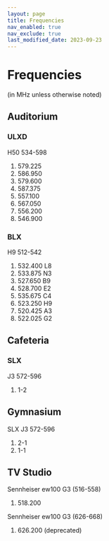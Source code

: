 ```yaml
---
layout: page
title: Frequencies
nav_enabled: true
nav_exclude: true
last_modified_date: 2023-09-23
---
```


# Frequencies

(in MHz unless otherwise noted)

## Auditorium

### ULXD

H50 534-598

1. 579.225
2. 586.950
3. 579.600
4. 587.375
5. 557.100
6. 567.050
7. 556.200
8. 546.900

### BLX

H9 512-542

1. 532.400 L8
2. 533.875 N3
3. 527.650 B9
4. 528.700 E2
5. 535.675 C4
6. 523.250 H9
7. 520.425 A3
8. 522.025 G2

## Cafeteria

### SLX

J3 572-596

1. 1-2

## Gymnasium

SLX J3 572-596

1. 2-1
2. 1-1

## TV Studio

Sennheiser ew100 G3 (516-558)

1. 518.200

Sennheiser ew100 G3 (626-668)

1. 626.200 (deprecated)

<!-- EOF -->



